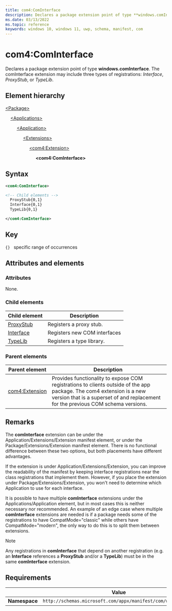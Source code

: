 ```yaml
---
title: com4:ComInterface
description: Declares a package extension point of type **windows.comInterface** (com4:ComInterface).
ms.date: 03/13/2022
ms.topic: reference
keywords: windows 10, windows 11, uwp, schema, manifest, com
---
```


# com4:ComInterface

Declares a package extension point of type **windows.comInterface**. The comInterface extension may include three types of registrations: *Interface*, *ProxyStub*, or *TypeLib*.

## Element hierarchy

[\<Package\>](element-package.md)

&nbsp;&nbsp;&nbsp;&nbsp;[\<Applications\>](element-applications.md)

&nbsp;&nbsp;&nbsp;&nbsp; &nbsp;&nbsp;&nbsp;&nbsp;[\<Application\>](element-application.md)

&nbsp;&nbsp;&nbsp;&nbsp; &nbsp;&nbsp;&nbsp;&nbsp; &nbsp;&nbsp;&nbsp;&nbsp;[\<Extensions\>](element-1-extensions.md)

&nbsp;&nbsp;&nbsp;&nbsp; &nbsp;&nbsp;&nbsp;&nbsp; &nbsp;&nbsp;&nbsp;&nbsp; &nbsp;&nbsp;&nbsp;&nbsp;[\<com4:Extension\>](element-com4-extension.md)

&nbsp;&nbsp;&nbsp;&nbsp; &nbsp;&nbsp;&nbsp;&nbsp; &nbsp;&nbsp;&nbsp;&nbsp; &nbsp;&nbsp;&nbsp;&nbsp; &nbsp;&nbsp;&nbsp;&nbsp;**\<com4:ComInterface\>**

## Syntax

```xml
<com4:ComInterface>

<!-- Child elements -->
  ProxyStub{0,1}
  Interface{0,1}
  TypeLib{0,1}

</com4:ComInterface>
```

## Key

`{}`   specific range of occurrences

## Attributes and elements

### Attributes

None.

### Child elements

| Child element | Description |
|-|-|
| [ProxyStub](element-com4-proxystub.md) | Registers a proxy stub. |
| [Interface](element-com4-interface.md) | Registers new COM interfaces |
| [TypeLib](element-com4-typelib.md) | Registers a type library.  |

### Parent elements

| Parent element | Description |
|-|-|
| [com4:Extension](element-com4-extension.md) | Provides functionality to expose COM registrations to clients outside of the app package. The com4 extension is a new version that is a superset of and replacement for the previous COM schema versions. |

## Remarks

The **comInterface** extension can be under the Application/Extensions/Extension manifest element, or under the Package/Extensions/Extension manifest element. There is no functional difference between these two options, but both placements have different advantages.

If the extension is under Application/Extensions/Extension, you can improve the readability of the manifest by keeping interface registrations near the class registrations that implement them. However, if you place the extension under Package/Extensions/Extension, you won't need to determine which Application to use for each interface.

It is possible to have multiple **comInterface** extensions under the Applications/Application element, but in most cases this is neither necessary nor recommended. An example of an edge case where multiple **comInterface** extensions are needed is if a package needs some of the registrations to have CompatMode="classic" while others have CompatMode="modern", the only way to do this is to split them between extensions.

> [!NOTE]
> Any registrations in **comInterface** that depend on another registration (e.g. an **Interface** references a **ProxyStub** and/or a **TypeLib**) must be in the same **comInterface** extension.

## Requirements

|   | Value  |
|--|--|
| **Namespace** | `http://schemas.microsoft.com/appx/manifest/com/windows10/4` |
